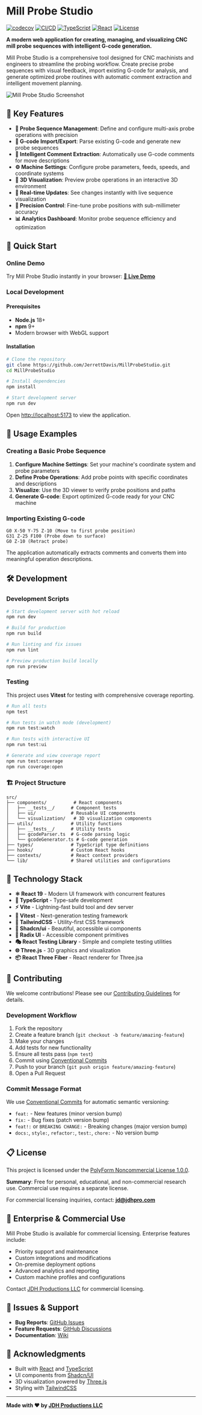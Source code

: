 # Mill Probe Studio

[![codecov](https://codecov.io/gh/JerrettDavis/MillProbeStudio/graph/badge.svg?token=U1R3CDU1B0)](https://codecov.io/gh/JerrettDavis/MillProbeStudio)
[![CI/CD](https://github.com/JerrettDavis/MillProbeStudio/workflows/CI%2FCD/badge.svg)](https://github.com/JerrettDavis/MillProbeStudio/actions)
[![TypeScript](https://img.shields.io/badge/TypeScript-5.8-blue.svg)](https://www.typescriptlang.org/)
[![React](https://img.shields.io/badge/React-19-blue.svg)](https://reactjs.org/)
[![License](https://img.shields.io/badge/License-PolyForm%20Noncommercial-blue.svg)](LICENSE.md)

**A modern web application for creating, managing, and visualizing CNC mill probe sequences with intelligent G-code generation.**

Mill Probe Studio is a comprehensive tool designed for CNC machinists and engineers to streamline the probing workflow. Create precise probe sequences with visual feedback, import existing G-code for analysis, and generate optimized probe routines with automatic comment extraction and intelligent movement planning.

![Mill Probe Studio Screenshot](https://raw.githubusercontent.com/JerrettDavis/MillProbeStudio/refs/heads/main/public/visualization_ss.png)

## 🎯 **Key Features**

- **📐 Probe Sequence Management**: Define and configure multi-axis probe operations with precision
- **📄 G-code Import/Export**: Parse existing G-code and generate new probe sequences
- **💬 Intelligent Comment Extraction**: Automatically use G-code comments for move descriptions
- **⚙️ Machine Settings**: Configure probe parameters, feeds, speeds, and coordinate systems
- **🎨 3D Visualization**: Preview probe operations in an interactive 3D environment
- **🔄 Real-time Updates**: See changes instantly with live sequence visualization
- **🎯 Precision Control**: Fine-tune probe positions with sub-millimeter accuracy
- **📊 Analytics Dashboard**: Monitor probe sequence efficiency and optimization

## 🚀 **Quick Start**

### Online Demo
Try Mill Probe Studio instantly in your browser:
**[🔗 Live Demo](https://jerrettdavis.github.io/MillProbeStudio/)**

### Local Development

#### Prerequisites

- **Node.js** 18+ 
- **npm** 9+
- Modern browser with WebGL support

#### Installation

```bash
# Clone the repository
git clone https://github.com/JerrettDavis/MillProbeStudio.git
cd MillProbeStudio

# Install dependencies
npm install

# Start development server
npm run dev
```

Open [http://localhost:5173](http://localhost:5173) to view the application.

## 📖 **Usage Examples**

### Creating a Basic Probe Sequence

1. **Configure Machine Settings**: Set your machine's coordinate system and probe parameters
2. **Define Probe Operations**: Add probe points with specific coordinates and descriptions
3. **Visualize**: Use the 3D viewer to verify probe positions and paths
4. **Generate G-code**: Export optimized G-code ready for your CNC machine

### Importing Existing G-code

```gcode
G0 X-50 Y-75 Z-10 (Move to first probe position)
G31 Z-25 F100 (Probe down to surface)
G0 Z-10 (Retract probe)
```

The application automatically extracts comments and converts them into meaningful operation descriptions.

## 🛠️ **Development**

### Development Scripts

```bash
# Start development server with hot reload
npm run dev

# Build for production
npm run build

# Run linting and fix issues
npm run lint

# Preview production build locally
npm run preview
```

### Testing

This project uses **Vitest** for testing with comprehensive coverage reporting.

```bash
# Run all tests
npm test

# Run tests in watch mode (development)
npm run test:watch

# Run tests with interactive UI
npm run test:ui

# Generate and view coverage report
npm run test:coverage
npm run coverage:open
```

### 🏗️ **Project Structure**

```
src/
├── components/          # React components
│   ├── __tests__/      # Component tests
│   ├── ui/             # Reusable UI components
│   └── visualization/   # 3D visualization components
├── utils/              # Utility functions
│   ├── __tests__/      # Utility tests
│   ├── gcodeParser.ts  # G-code parsing logic
│   └── gcodeGenerator.ts # G-code generation
├── types/              # TypeScript type definitions
├── hooks/              # Custom React hooks
├── contexts/           # React context providers
└── lib/                # Shared utilities and configurations
```

## 🧪 **Technology Stack**

- **⚛️ React 19** - Modern UI framework with concurrent features
- **📘 TypeScript** - Type-safe development
- **⚡ Vite** - Lightning-fast build tool and dev server
- **🧪 Vitest** - Next-generation testing framework
- **🎨 TailwindCSS** - Utility-first CSS framework
- **🧩 Shadcn/ui** - Beautiful, accessible ui components
- **🔘 Radix UI** - Accessible component primitives
- **🎭 React Testing Library** - Simple and complete testing utilities
- **🌐 Three.js** - 3D graphics and visualization
- **📦 React Three Fiber** - React renderer for Three.jsa

## 🤝 **Contributing**

We welcome contributions! Please see our [Contributing Guidelines](CONTRIBUTING.md) for details.

### Development Workflow

1. Fork the repository
2. Create a feature branch (`git checkout -b feature/amazing-feature`)
3. Make your changes
4. Add tests for new functionality
5. Ensure all tests pass (`npm test`)
6. Commit using [Conventional Commits](https://conventionalcommits.org/)
7. Push to your branch (`git push origin feature/amazing-feature`)
8. Open a Pull Request

### Commit Message Format

We use [Conventional Commits](https://conventionalcommits.org/) for automatic semantic versioning:

- `feat:` - New features (minor version bump)
- `fix:` - Bug fixes (patch version bump)  
- `feat!:` or `BREAKING CHANGE:` - Breaking changes (major version bump)
- `docs:`, `style:`, `refactor:`, `test:`, `chore:` - No version bump

## 📋 **License**

This project is licensed under the [PolyForm Noncommercial License 1.0.0](LICENSE.md).

**Summary**: Free for personal, educational, and non-commercial research use. Commercial use requires a separate license.

For commercial licensing inquiries, contact: **[jd@jdhpro.com](mailto:jd@jdhpro.com)**

## 🏢 **Enterprise & Commercial Use**

Mill Probe Studio is available for commercial licensing. Enterprise features include:

- Priority support and maintenance
- Custom integrations and modifications  
- On-premise deployment options
- Advanced analytics and reporting
- Custom machine profiles and configurations

Contact [JDH Productions LLC](mailto:jd@jdhpro.com) for commercial licensing.

## 🐛 **Issues & Support**

- **Bug Reports**: [GitHub Issues](https://github.com/JerrettDavis/MillProbeStudio/issues)
- **Feature Requests**: [GitHub Discussions](https://github.com/JerrettDavis/MillProbeStudio/discussions)
- **Documentation**: [Wiki](https://github.com/JerrettDavis/MillProbeStudio/wiki)

## 🙏 **Acknowledgments**

- Built with [React](https://reactjs.org/) and [TypeScript](https://www.typescriptlang.org/)
- UI components from [Shadcn/UI](https://ui.shadcn.com/)
- 3D visualization powered by [Three.js](https://threejs.org/)
- Styling with [TailwindCSS](https://tailwindcss.com/)

---

**Made with ❤️ by [JDH Productions LLC](https://jdhpro.com)**

